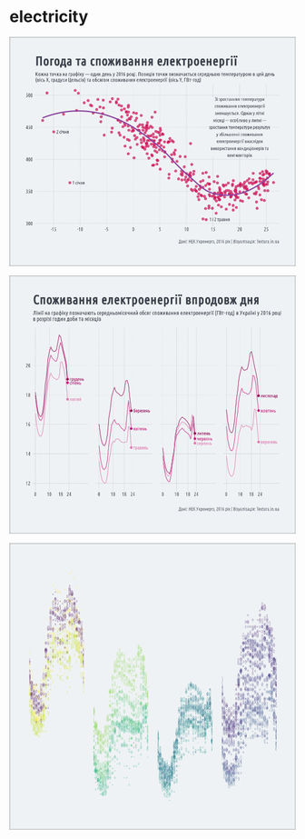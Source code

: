 # electricity

![](https://github.com/andriy-gazin/electricity/raw/master/weather_vs_consumption.png)

![](https://github.com/andriy-gazin/electricity/raw/master/consumption_by_month%26hour.png)

![](https://github.com/andriy-gazin/electricity/raw/master/dataart_02.png)
